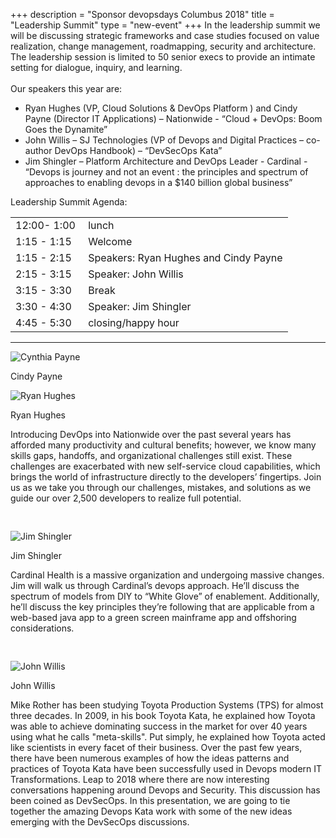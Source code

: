 +++
description = "Sponsor devopsdays Columbus 2018"
title = "Leadership Summit"
type = "new-event"
+++
In the leadership summit we will be discussing strategic frameworks and case studies focused on value realization, change management, roadmapping, security and architecture. The leadership session is limited to 50 senior execs to provide an intimate setting for dialogue, inquiry, and learning.
<br/><br/>
Our speakers this year are:
<ul>
<li>Ryan Hughes  (VP, Cloud Solutions & DevOps Platform ) and Cindy Payne (Director IT Applications)  – Nationwide - “Cloud + DevOps: Boom Goes the Dynamite”</li>
<li>John Willis – SJ Technologies (VP of Devops and Digital Practices – co-author DevOps Handbook) – “DevSecOps Kata”</li>
<li>Jim Shingler – Platform Architecture and DevOps Leader - Cardinal  - “Devops  is journey and not an event : the principles and spectrum of approaches to enabling devops in a $140 billion  global business”</li>
</ul>

Leadership Summit Agenda:
<table>
<tr><td>12:00- 1:00&nbsp;</td><td>lunch</td></tr>
<tr><td>1:15 - 1:15&nbsp;</td><td>Welcome</td></tr>
<tr><td>1:15 - 2:15&nbsp;</td><td>Speakers: Ryan Hughes and Cindy Payne</td></tr>
<tr><td>2:15 - 3:15&nbsp;</td><td>Speaker: John Willis</td></tr>
<tr><td>3:15 - 3:30&nbsp;</td><td>Break</td></tr>
<tr><td>3:30 - 4:30&nbsp;</td><td>Speaker: Jim Shingler</td></tr>
<tr><td>4:45 - 5:30&nbsp;</td><td>closing/happy hour</td></tr>
</table>

<hr />


<div class="row">
	<div class="col-xl-6 col-lg-8">
		<div class="row">
			<div class="col-sm-6">
				<img src="/events/2018-columbus/speakers/cynthia-payne.jpg" class="img-fluid" alt="Cynthia Payne">
				<p>Cindy Payne</p>
			</div>
			<div class="col-sm-6">
				<img src="/events/2018-columbus/speakers/ryan-hughes.jpg" class="img-fluid" alt="Ryan Hughes">
				<p>Ryan Hughes</p>
			</div>
		</div>
		<div class="row">
			<div class="col-md-12">
				<p style="padding-bottom: 30px;">Introducing DevOps into Nationwide over the past several years has afforded many productivity and cultural benefits; however, we know many skills gaps, handoffs, and organizational challenges still exist. These challenges are exacerbated with new self-service cloud capabilities, which brings the world of infrastructure directly to the developers’ fingertips. Join us as we take you through our challenges, mistakes, and solutions as we guide our over 2,500 developers to realize full potential.</p>
			</div>
		</div>
	</div>
	<div class="col-xl-3 col-lg-4 col-md-6">
		<img src="/events/2018-columbus/speakers/jim-shingler.png" class="img-fluid" alt="Jim Shingler">
		<p>Jim Shingler</p>
		<p style="padding-bottom: 30px;">Cardinal Health is a massive organization and undergoing massive changes. Jim will walk us through Cardinal’s devops approach. He’ll discuss the spectrum of models from DIY to “White Glove” of enablement. Additionally, he’ll discuss the key principles they’re following that are applicable from a web-based java app to a green screen mainframe app and offshoring considerations.</p>
	</div>
	<div class="col-xl-3 col-lg-6 col-md-6">
		<img src="/events/2018-columbus/speakers/john-willis.jpg" class="img-fluid" alt="John Willis">
		<p>John Willis</p>
        <p style="padding-bottom: 30px;">Mike Rother has been studying Toyota Production Systems (TPS) for almost three decades.  In 2009, in his book Toyota Kata, he explained how Toyota was able to achieve dominating success in the market for over 40 years using what he calls "meta-skills".  Put simply, he explained how Toyota acted like scientists in every facet of their business. Over the past few years, there have been numerous examples of how the ideas patterns and practices of Toyota Kata have been successfully used in Devops modern IT Transformations.  Leap to 2018 where there are now interesting conversations happening around Devops and Security.  This discussion has been coined as DevSecOps.  In this presentation, we are going to tie together the amazing Devops Kata work with some of the new ideas emerging with the DevSecOps discussions. </p>
	</div>
</div>
